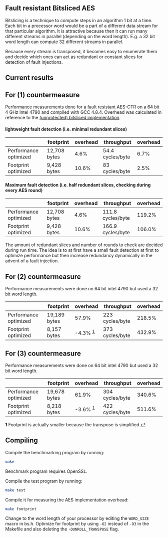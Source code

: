 Fault resistant Bitsliced AES
-------------

Bitslicing is a technique to compute steps in an algorithm 1 bit at a time.  Each bit in a processor word would be a part
of a different data stream for that particular algorithm.  It is attractive because then it can run many different streams 
in parallel (depending on the word length).  E.g. a 32 bit word length can compute 32 different streams in parallel.

Because every stream is transposed, it becomes easy to enumerate them and decide which ones can act as redundant or
constant slices for detection of fault injections. 



Current results
-----------------

## For (1) countermeasure

Performance measurements done for a fault resistant AES-CTR on a 64 bit 4 GHz Intel 4790 and compiled with GCC 4.8.4.
Overhead was calculated in reference to the [(unprotected) bitsliced implementation](https://github.com/conorpp/bitsliced-aes).

#### lightweight fault detection (i.e. minimal redundant slices)

|                      |footprint       | overhead | throughput     | overhead |
|----------------------|----------------|----------|----------------|----------|
|Performance optimized |  12,708 bytes  |  4.6%    |54.4 cycles/byte|   6.7%   |
|Footprint optimized   |  9,428 bytes   |   10.6%  | 83 cycles/byte |   2.5%   |


#### Maximum fault detection (i.e. half redundant slices, checking during every AES round)

|                      |footprint       | overhead | throughput      | overhead |
|----------------------|----------------|----------|-----------------|----------|
|Performance optimized |  12,708 bytes  |    4.6%  |111.8 cycles/byte|  119.2%  |
|Footprint optimized   |  9,428 bytes   |    10.6% |166.9 cycles/byte|  106.0%  |

The amount of redundant slices and number of rounds to check are decided during run time.  The idea is
to at first have a small fault detection at first to optimize performance but then increase redundancy
dynamically in the advent of a fault injection.


## For (2) countermeasure

Performance measurements were done on 64 bit intel 4790 but used a 32 bit word length.

|                      |footprint       | overhead | throughput     | overhead |
|----------------------|----------------|----------|----------------|----------|
|Performance optimized |  19,189 bytes  |  57.9%    | 223 cycles/byte |   218.5%   |
|Footprint optimized   |  8,157 bytes   |   -4.3% <sup id="a1">[1](#f1)</sup>  | 373 cycles/byte |   432.9%   |



## For (3) countermeasure

Performance measurements were done on 64 bit intel 4790 but used a 32 bit word length.

|                      |footprint       | overhead | throughput     | overhead |
|----------------------|----------------|----------|----------------|----------|
|Performance optimized |  19,678 bytes  |  61.9%    | 304 cycles/byte |   340.6%   |
|Footprint optimized   |  8,218 bytes   |   -3.6%  <sup id="a1">[1](#f1)</sup> | 422 cycles/byte |   511.6%   |




<b id="f1">1</b> Footprint is actually smaller because the transpose is simplified [↩](#a1)

Compiling
----------

Compile the benchmarking program by running:

```bash
make
```

Benchmark program requires OpenSSL.


Compile the test program by running:

```bash
make test
```

Compile it for measuring the AES implementation overhead:

```bash
make footprint
```

Change to the word length of your processor by editing the `WORD_SIZE` macro in bs.h.  Optimize for
footprint by using `-O2` instead of `-O3` in the Makefile and also deleting the `-DUNROLL_TRANSPOSE` 
flag.


